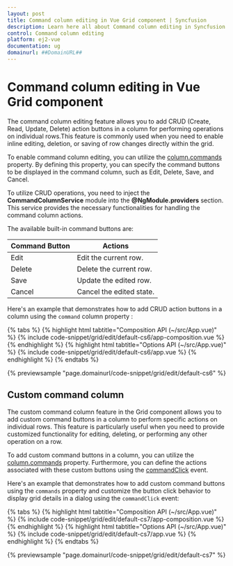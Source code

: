 ```yaml
---
layout: post
title: Command column editing in Vue Grid component | Syncfusion
description: Learn here all about Command column editing in Syncfusion Vue Grid component of Syncfusion Essential JS 2 and more.
control: Command column editing 
platform: ej2-vue
documentation: ug
domainurl: ##DomainURL##
---
```



# Command column editing in Vue Grid component

The command column editing feature allows you to add CRUD (Create, Read, Update, Delete) action buttons in a column for performing operations on individual rows.This feature is commonly used when you need to enable inline editing, deletion, or saving of row changes directly within the grid. 

To enable command column editing, you can utilize the [column.commands](https://ej2.syncfusion.com/vue/documentation/api/grid/column/#commands) property. By defining this property, you can specify the command buttons to be displayed in the command column, such as Edit, Delete, Save, and Cancel.

To utilize CRUD operations, you need to inject the **CommandColumnService** module into the **@NgModule.providers** section. This service provides the necessary functionalities for handling the command column actions.

The available built-in command buttons are: 

| Command Button | Actions |
|----------------|---------|
| Edit | Edit the current row.|
| Delete | Delete the current row.|
| Save | Update the edited row.|
| Cancel | Cancel the edited state. |

Here's an example that demonstrates how to add CRUD action buttons in a column using the `command` column property : 

{% tabs %}
{% highlight html tabtitle="Composition API (~/src/App.vue)" %}
{% include code-snippet/grid/edit/default-cs6/app-composition.vue %}
{% endhighlight %}
{% highlight html tabtitle="Options API (~/src/App.vue)" %}
{% include code-snippet/grid/edit/default-cs6/app.vue %}
{% endhighlight %}
{% endtabs %}
        
{% previewsample "page.domainurl/code-snippet/grid/edit/default-cs6" %}

## Custom command column

The custom command column feature in the Grid component allows you to add custom command buttons in a column to perform specific actions on individual rows. This feature is particularly useful when you need to provide customized functionality for editing, deleting, or performing any other operation on a row.

To add custom command buttons in a column, you can utilize the [column.commands](https://ej2.syncfusion.com/vue/documentation/api/grid/column/#commands) property. Furthermore, you can define the actions associated with these custom buttons using the [commandClick](https://ej2.syncfusion.com/vue/documentation/api/grid/#commandClick) event.

Here's an example that demonstrates how to add custom command buttons using the `commands` property and customize the button click behavior to display grid details in a dialog using the `commandClick` event:

{% tabs %}
{% highlight html tabtitle="Composition API (~/src/App.vue)" %}
{% include code-snippet/grid/edit/default-cs7/app-composition.vue %}
{% endhighlight %}
{% highlight html tabtitle="Options API (~/src/App.vue)" %}
{% include code-snippet/grid/edit/default-cs7/app.vue %}
{% endhighlight %}
{% endtabs %}
        
{% previewsample "page.domainurl/code-snippet/grid/edit/default-cs7" %}